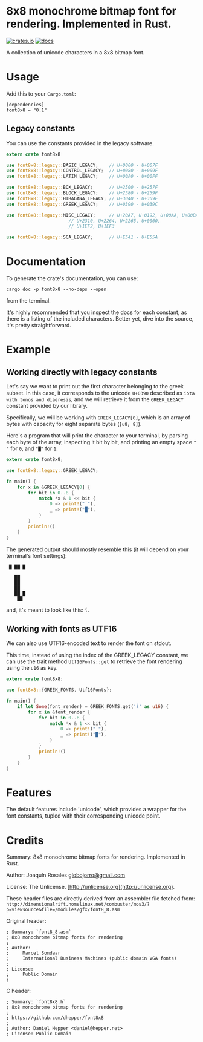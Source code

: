 8x8 monochrome bitmap font for rendering. Implemented in Rust.
==============================================================

[![crates.io](https://img.shields.io/crates/v/font8x8.svg)](https://crates.io/crates/font8x8)
[![docs](https://docs.rs/font8x8/badge.svg)](https://docs.rs/font8x8)

A collection of unicode characters in a 8x8 bitmap font.

# Usage

Add this to your `Cargo.toml`:
```cargo
[dependencies]
font8x8 = "0.1"
```

## Legacy constants
You can use the constants provided in the legacy software.

```rust
extern crate font8x8

use font8x8::legacy::BASIC_LEGACY;    // U+0000 - U+007F
use font8x8::legacy::CONTROL_LEGACY;  // U+0080 - U+009F
use font8x8::legacy::LATIN_LEGACY;    // U+00A0 - U+00FF

use font8x8::legacy::BOX_LEGACY;      // U+2500 - U+257F
use font8x8::legacy::BLOCK_LEGACY;    // U+2580 - U+259F
use font8x8::legacy::HIRAGANA_LEGACY; // U+3040 - U+309F
use font8x8::legacy::GREEK_LEGACY;    // U+0390 - U+039C

use font8x8::legacy::MISC_LEGACY;     // U+20A7, U+0192, U+00AA, U+00BA,
                       // U+2310, U+2264, U+2265, U+0060,
                       // U+1EF2, U+1EF3

use font8x8::legacy::SGA_LEGACY;      // U+E541 - U+E55A

```

# Documentation

To generate the crate's documentation, you can use:

`cargo doc -p font8x8 --no-deps --open`

from the terminal.

It's highly recommended that you inspect the docs for each constant, as there is a listing
of the included characters. Better yet, dive into the source, it's pretty straightforward.

# Example

## Working directly with legacy constants
Let's say we want to print out the first character belonging to the
greek subset. In this case, it corresponds to the unicode `U+0390` described as `iota with
tonos and diaeresis`, and we will retrieve it from the `GREEK_LEGACY` constant provided by our library.

Specifically, we will be working with `GREEK_LEGACY[0]`, which is an array of bytes with capacity for
eight separate bytes (`[u8; 8]`).

Here's a program that will print the character to your terminal, by parsing each byte of the
array, inspecting it bit by bit, and printing an empty space `" "` for `0`, and `"█"` for `1`.

```rust
extern crate font8x8;

use font8x8::legacy::GREEK_LEGACY;

fn main() {
    for x in &GREEK_LEGACY[0] {
        for bit in 0..8 {
            match *x & 1 << bit {
                0 => print!(" "),
                _ => print!("█"),
            }
        }
        println!()
    }
}
```

The generated output should mostly resemble this (it will depend on your terminal's font settings):
```text
 █ ██ █  
         
   ██    
   ██    
   ██    
   ██ █  
    ██   
```

and, it's meant to look like this: `ΐ`.


## Working with fonts as UTF16

We can also use UTF16-encoded text to render the font on stdout.

This time, instead of using the index of the GREEK_LEGACY constant, we can use the trait method `Utf16Fonts::get` to retrieve the font rendering using the `u16` as key.

```rust
extern crate font8x8;

use font8x8::{GREEK_FONTS, Utf16Fonts};

fn main() {
    if let Some(font_render) = GREEK_FONTS.get('ΐ' as u16) {
        for x in &font_render {
            for bit in 0..8 {
                match *x & 1 << bit {
                    0 => print!(" "),
                    _ => print!("█"),
                }
            }
            println!()
        }
    }
}
```

Features
========
The default features include 'unicode', which provides a wrapper for the font constants, tupled with their
corresponding unicode point.

Credits
=======

Summary: 8x8 monochrome bitmap fonts for rendering. Implemented in Rust.

Author: Joaquín Rosales <globojorro@gmail.com>

License: The Unlicense. [http://unlicense.org](http://unlicense.org).

These header files are directly derived from an assembler file fetched from:
`http://dimensionalrift.homelinux.net/combuster/mos3/?p=viewsource&file=/modules/gfx/font8_8.asm`

Original header:

```
; Summary: `font8_8.asm`
; 8x8 monochrome bitmap fonts for rendering
;
; Author:
;     Marcel Sondaar
;     International Business Machines (public domain VGA fonts)
;
; License:
;     Public Domain
;
```

C header:

```
; Summary: `font8x8.h`
; 8x8 monochrome bitmap fonts for rendering
;
; https://github.com/dhepper/font8x8
;
; Author: Daniel Hepper <daniel@hepper.net>
; License: Public Domain
```
